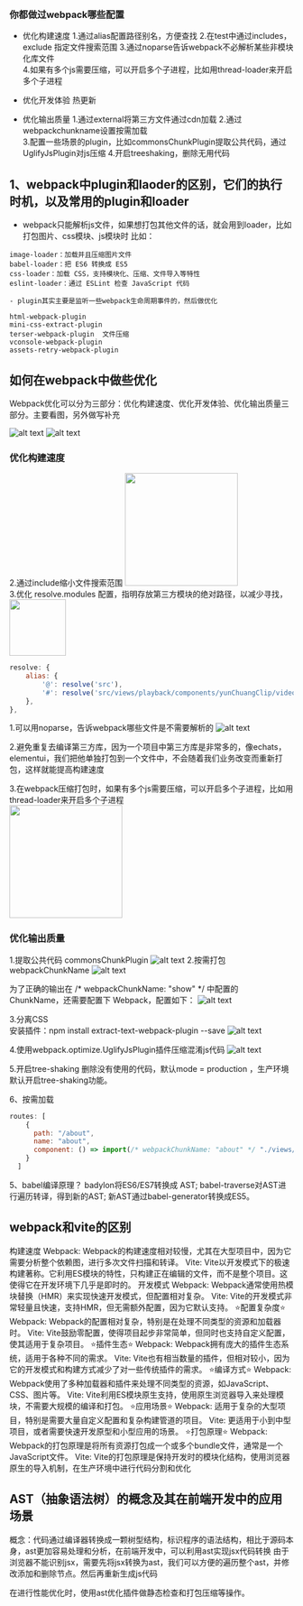 ​
### 你都做过webpack哪些配置
- 优化构建速度
1.通过alias配置路径别名，方便查找
2.在test中通过includes，exclude 指定文件搜索范围
3.通过noparse告诉webpack不必解析某些非模块化库文件  
4.如果有多个js需要压缩，可以开启多个子进程，比如用thread-loader来开启多个子进程

- 优化开发体验
热更新
- 优化输出质量
1.通过external将第三方文件通过cdn加载
2.通过webpackchunkname设置按需加载  
3.配置一些场景的plugin，比如commonsChunkPlugin提取公共代码，通过UglifyJsPlugin对js压缩
4.开启treeshaking，删除无用代码

 ## 1、webpack中plugin和laoder的区别，它们的执行时机，以及常用的plugin和loader

- webpack只能解析js文件，如果想打包其他文件的话，就会用到loader，比如打包图片、css模块、js模块时
比如：  
```
image-loader：加载并且压缩图片文件
babel-loader：把 ES6 转换成 ES5
css-loader：加载 CSS，支持模块化、压缩、文件导入等特性
eslint-loader：通过 ESLint 检查 JavaScript 代码

- plugin其实主要是监听一些webpack生命周期事件的，然后做优化

html-webpack-plugin
mini-css-extract-plugin
terser-webpack-plugin  文件压缩
vconsole-webpack-plugin
assets-retry-webpack-plugin
```


 ## 如何在webpack中做些优化
 Webpack优化可以分为三部分：优化构建速度、优化开发体验、优化输出质量三部分。主要看图，另外做写补充

![alt text](assets/image-2.png)
![alt text](assets/image-3.png)

 ### 优化构建速度

2.通过include缩小文件搜索范围
<img src="assets/image-4.png"  height="200" />  
3.优化 resolve.modules 配置，指明存放第三方模块的绝对路径，以减少寻找，
<img src="assets/image-5.png"  height="100" />  

```javascript
resolve: {
    alias: {
        '@': resolve('src'),
        '#': resolve('src/views/playback/components/yunChuangClip/videoEditor'),
    },
},
```

1.可以用noparse，告诉webpack哪些文件是不需要解析的
![alt text](assets/image.png)

2.避免重复去编译第三方库，因为一个项目中第三方库是非常多的，像echats，elementui，我们把他单独打包到一个文件中，不会随着我们业务改变而重新打包，这样就能提高构建速度

3.在webpack压缩打包时，如果有多个js需要压缩，可以开启多个子进程，比如用thread-loader来开启多个子进程  
<img src="assets/image-1.png"  height="200" />


 ### 优化输出质量
1.提取公共代码 commonsChunkPlugin
![alt text](assets/image-6.png)
2.按需打包 webpackChunkName
![alt text](assets/image-7.png)

为了正确的输出在 /* webpackChunkName: "show" */ 中配置的 ChunkName，还需要配置下 Webpack，配置如下：
![alt text](assets/image-8.png)

3.分离CSS    
安装插件：npm install extract-text-webpack-plugin --save
![alt text](assets/image-9.png)

4.使用webpack.optimize.UglifyJsPlugin插件压缩混淆js代码
![alt text](assets/image-10.png)

5.开启tree-shaking 删除没有使用的代码，默认mode = production ，生产环境默认开启tree-shaking功能。

6、按需加载
```javascript
routes: [
    {
      path: "/about",
      name: "about",
      component: () => import(/* webpackChunkName: "about" */ "./views/About.vue")
    }
  ]
```


5、babel编译原理？
badylon将ES6/ES7转换成 AST;
babel-traverse对AST进行遍历转译，得到新的AST;
新AST通过babel-generator转换成ES5。

 ## webpack和vite的区别
构建速度
Webpack: Webpack的构建速度相对较慢，尤其在大型项目中，因为它需要分析整个依赖图，进行多次文件扫描和转译。
Vite: Vite以开发模式下的极速构建著称。它利用ES模块的特性，只构建正在编辑的文件，而不是整个项目。这使得它在开发环境下几乎是即时的。
开发模式
Webpack: Webpack通常使用热模块替换（HMR）来实现快速开发模式，但配置相对复杂。
Vite: Vite的开发模式非常轻量且快速，支持HMR，但无需额外配置，因为它默认支持。
⭐配置复杂度⭐
Webpack: Webpack的配置相对复杂，特别是在处理不同类型的资源和加载器时。
Vite: Vite鼓励零配置，使得项目起步非常简单，但同时也支持自定义配置，使其适用于复杂项目。
⭐插件生态⭐
Webpack: Webpack拥有庞大的插件生态系统，适用于各种不同的需求。
Vite: Vite也有相当数量的插件，但相对较小，因为它的开发模式和构建方式减少了对一些传统插件的需求。
⭐编译方式⭐
Webpack: Webpack使用了多种加载器和插件来处理不同类型的资源，如JavaScript、CSS、图片等。
Vite: Vite利用ES模块原生支持，使用原生浏览器导入来处理模块，不需要大规模的编译和打包。
⭐应用场景⭐
Webpack: 适用于复杂的大型项目，特别是需要大量自定义配置和复杂构建管道的项目。
Vite: 更适用于小到中型项目，或者需要快速开发原型和小型应用的场景。
⭐打包原理⭐
Webpack: Webpack的打包原理是将所有资源打包成一个或多个bundle文件，通常是一个JavaScript文件。
Vite: Vite的打包原理是保持开发时的模块化结构，使用浏览器原生的导入机制，在生产环境中进行代码分割和优化



 ## AST（抽象语法树）的概念及其在前端开发中的应用场景
 概念：代码通过编译器转换成一颗树型结构，标识程序的语法结构，相比于源码本身，ast更加容易处理和分析，在前端开发中，可以利用ast实现jsx代码转换
 由于浏览器不能识别jsx，需要先将jsx转换为ast，我们可以方便的遍历整个ast，并修改添加和删除节点。然后再重新生成js代码

 在进行性能优化时，使用ast优化插件做静态检查和打包压缩等操作。








​